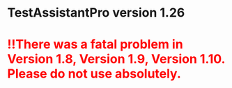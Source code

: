 # TestAssistantPro version 1.26

# <span style="color:red">!!There was a fatal problem in Version 1.8, Version 1.9, Version 1.10. Please do not use absolutely.</span>
